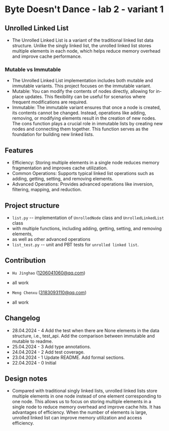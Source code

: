 # Byte Doesn't Dance - lab 2 - variant 1

## Unrolled Linked List

- The Unrolled Linked List is a variant of the traditional linked list data structure. 
  Unlike the singly linked list, the unrolled linked list stores multiple elements in 
  each node, which helps reduce memory overhead and improve cache performance.

### Mutable vs Immutable
- The Unrolled Linked List implementation includes both mutable and immutable variants.
  This project focuses on the immutable variant.
- Mutable: You can modify the contents of nodes directly, allowing for 
  in-place updates. This flexibility can be useful for scenarios where frequent 
  modifications are required.
- Immutable: The immutable variant ensures that once a node is created, its contents 
  cannot be changed. Instead, operations like adding, removing, or modifying elements 
  result in the creation of new nodes. The cons function plays a crucial role in 
  immutable lists by creating new nodes and connecting them together. This function 
  serves as the foundation for building new linked lists.

## Features
- Efficiency: Storing multiple elements in a single node reduces memory fragmentation 
  and improves cache utilization. 
- Common Operations: Supports typical linked list operations such as adding, getting, 
  setting, and removing elements.
- Advanced Operations: Provides advanced operations like inversion, filtering, mapping, 
  and reduction.

## Project structure

- `list.py` -- implementation of `UnrolledNode` class and `UnrolledLinkedList` class
- with multiple functions, including adding, getting, setting, and removing elements,
- as well as other advanced operations
- `list_test.py` -- unit and PBT tests for `unrolled linked list`.

## Contribution

- `Hu Jinghao` (1206041060@qq.com)
- all work

- `Meng Chenxu` (3183093110@qq.com)
- all work

## Changelog

- 28.04.2024 - 4
  Add the test when there are None elements in the data structure, i.e., test_api. 
  Add the comparison between immutable and mutable to readme.
- 25.04.2024 - 3
  Add type annotations.
- 24.04.2024 - 2
  Add test coverage.
- 23.04.2024 - 1
  Update README. Add formal sections.
- 22.04.2024 - 0
  Initial

## Design notes

- Compared with traditional singly linked lists, unrolled linked lists store multiple
  elements in one node instead of one element corresponding to one node. This allows 
  us to focus on storing multiple elements in a single node to reduce memory overhead
  and improve cache hits. It has advantages of efficiency. When the number of elements 
  is large, unrolled linked list can improve memory utilization and access efficiency.
